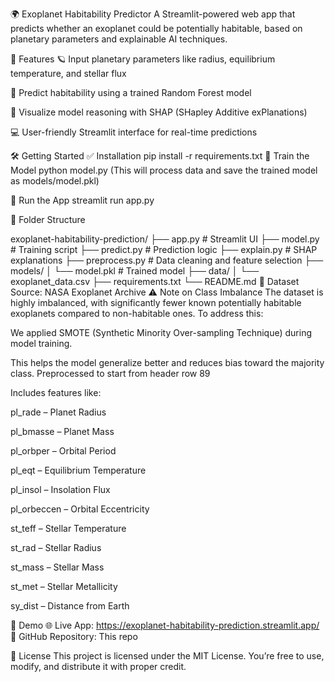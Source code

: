 
🌍 Exoplanet Habitability Predictor
A Streamlit-powered web app that predicts whether an exoplanet could be potentially habitable, based on planetary parameters and explainable AI techniques.

🚀 Features
🪐 Input planetary parameters like radius, equilibrium temperature, and stellar flux

🤖 Predict habitability using a trained Random Forest model

🧠 Visualize model reasoning with SHAP (SHapley Additive exPlanations)

💻 User-friendly Streamlit interface for real-time predictions

🛠️ Getting Started
✅ Installation
pip install -r requirements.txt
🧠 Train the Model
python model.py
(This will process data and save the trained model as models/model.pkl)

🚦 Run the App
streamlit run app.py

📁 Folder Structure

exoplanet-habitability-prediction/
├── app.py               # Streamlit UI
├── model.py             # Training script
├── predict.py           # Prediction logic
├── explain.py           # SHAP explanations
├── preprocess.py        # Data cleaning and feature selection
├── models/
│   └── model.pkl        # Trained model
├── data/
│   └── exoplanet_data.csv
├── requirements.txt
└── README.md
🧬 Dataset
Source: NASA Exoplanet Archive
⚠️ Note on Class Imbalance
The dataset is highly imbalanced, with significantly fewer known potentially habitable exoplanets compared to non-habitable ones. To address this:

We applied SMOTE (Synthetic Minority Over-sampling Technique) during model training.

This helps the model generalize better and reduces bias toward the majority class.
Preprocessed to start from header row 89

Includes features like:

pl_rade – Planet Radius

pl_bmasse – Planet Mass

pl_orbper – Orbital Period

pl_eqt – Equilibrium Temperature

pl_insol – Insolation Flux

pl_orbeccen – Orbital Eccentricity

st_teff – Stellar Temperature

st_rad – Stellar Radius

st_mass – Stellar Mass

st_met – Stellar Metallicity

sy_dist – Distance from Earth



🔗 Demo
🌐 Live App: https://exoplanet-habitability-prediction.streamlit.app/
📁 GitHub Repository: This repo

📜 License
This project is licensed under the MIT License. You’re free to use, modify, and distribute it with proper credit.

